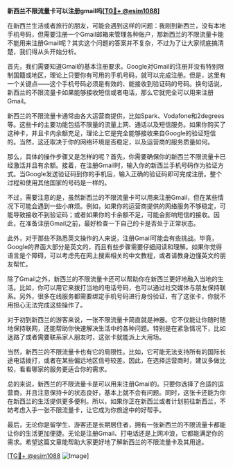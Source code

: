 **新西兰不限流量卡可以注册gmail吗[[TG💪+ @esim1088](https://t.me/s/esim1088)]**

在新西兰生活或者旅行的朋友，可能会遇到这样的问题：我刚到新西兰，没有本地手机号码，但需要注册一个Gmail邮箱来管理各种账户，那新西兰的不限流量卡能不能用来注册Gmail呢？其实这个问题的答案并不复杂，不过为了让大家彻底搞清楚，我们得从头开始分析。

首先，我们需要知道Gmail的基本注册要求。Google对Gmail的注册并没有特别限制国籍或地区，理论上只要你有可用的手机号码，就可以完成注册。但是，这里有一个关键点——这个手机号码必须是有效的、能接收到验证码的号码。换句话说，新西兰的不限流量卡如果能够接收短信或者电话，那么它就完全可以用来注册Gmail。

新西兰的不限流量卡通常由各大运营商提供，比如Spark、Vodafone和2degrees等。这些卡的主要功能包括不限量的流量上网、通话以及短信服务。如果你购买了这种卡，并且卡内余额充足，理论上它是完全能够接收来自Google的验证短信的。当然，这还取决于你的网络环境是否稳定，以及运营商的服务质量如何。

那么，具体的操作步骤又是怎样的呢？首先，你需要确保你的新西兰不限流量卡已经激活并且有余额。接着，在注册Gmail时，输入你的新西兰手机号码作为验证方式。当Google发送验证码到你的手机后，输入正确的验证码即可完成注册。整个过程和使用其他国家的号码是一样的。

不过，需要注意的是，虽然新西兰的不限流量卡可以用来注册Gmail，但在某些情况下可能会遇到一些小麻烦。例如，如果你的运营商提供的网络服务不够稳定，可能导致接收不到验证码；或者如果你的卡余额不足，可能会影响短信的接收。因此，在准备注册Gmail之前，最好检查一下自己的卡是否处于正常状态。

此外，对于那些不熟悉英文操作的人来说，注册Gmail可能会有些挑战。毕竟，Google的界面大部分是英文的，而且有些步骤需要仔细阅读和理解。如果你觉得语言是个障碍，可以考虑先在网上搜索相关的中文教程，或者请教身边懂英文的朋友帮忙。

除了Gmail之外，新西兰的不限流量卡还可以帮助你在新西兰更好地融入当地的生活。比如，你可以用它来拨打当地的电话号码，也可以通过社交媒体与朋友保持联系。另外，很多在线服务都需要绑定手机号码进行身份验证，有了这张卡，你就不用担心无法完成这些操作了。

对于初到新西兰的游客来说，一张不限流量卡简直就是神器。它不仅能让你随时随地保持联网，还能帮助你快速解决生活中的各种问题。特别是在紧急情况下，比如迷路了或者需要联系家人朋友时，这张卡就能派上大用场。

当然，新西兰的不限流量卡也有它的局限性。比如，它可能无法支持所有的国际长途电话拨打，或者在某些偏远地区信号较差。因此，在选择运营商时，建议多做比较，看看哪家的服务更适合你的需求。

总的来说，新西兰的不限流量卡是可以用来注册Gmail的。只要你选择了合适的运营商，并且注意保持卡的状态良好，基本上就不会有问题。同时，这张卡还能为你在新西兰的生活提供更多便利。所以，如果你正在新西兰或者计划前往新西兰，不妨考虑入手一张不限流量卡，让它成为你旅途中的好帮手。

最后，无论你是留学生、游客还是长期居住者，拥有一张新西兰的不限流量卡都能让你的生活更加便捷。无论是注册Gmail、打电话还是上网冲浪，它都能满足你的需求。希望这篇文章能帮助大家更好地了解新西兰的不限流量卡及其用途。

[[TG💪+ @esim1088](https://t.me/s/esim1088) ![Image](https://i.postimg.cc/4NQfJmqS/Snipaste-2025-05-13-00-14-12.png)]